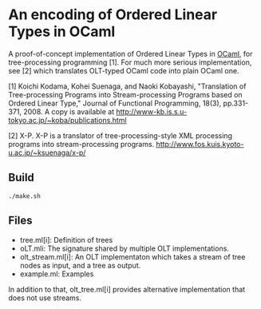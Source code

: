 An encoding of Ordered Linear Types in OCaml
=========

A proof-of-concept implementation of Ordered Linear Types in [OCaml](http://caml.inria.fr/ocaml/), for tree-processing programming [1].
For much more serious implementation, see [2] which translates OLT-typed OCaml code into plain OCaml one.

[1] Koichi Kodama, Kohei Suenaga, and Naoki Kobayashi, "Translation of Tree-processing Programs into Stream-processing Programs based on Ordered Linear Type," Journal of Functional Programming, 18(3), pp.331-371, 2008. A copy is available at http://www-kb.is.s.u-tokyo.ac.jp/~koba/publications.html

[2] X-P. X-P is a translator of tree-processing-style XML processing programs into stream-processing programs. http://www.fos.kuis.kyoto-u.ac.jp/~ksuenaga/x-p/

Build
-----
```
./make.sh
```

Files
-----

* tree.ml[i]: Definition of trees
* oLT.mli: The signature shared by multiple OLT implementations.
* olt_stream.ml[i]: An OLT implementaton which takes a stream of tree nodes as input, and a tree as output.
* example.ml: Examples

In addition to that, olt_tree.ml[i] provides alternative implementation that does not use streams.
